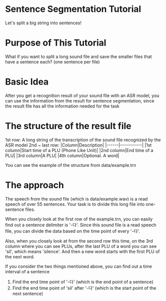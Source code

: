 # Sentence Segmentation Tutorial

Let's split a big string into sentences!

# Purpose of This Tutorial

What if you want to split a long sound file and save the smaller files that have a sentence each? (one sentence per file)

# Basic Idea

After you get a recognition result of your sound file with an ASR model, you can use the information from the result for sentence segmentation, since the result file has all the information needed for the task

# The structure of the result file

1st row: A long string of the transcription of the sound file recognized by the ASR model
2nd ~ last row:
|Column|Description|
|------|-----------|
|1st column|Start time of a PLU (Phone Like Unit)|
|2nd column|End time of a PLU|
|3rd column|A PLU|
|4th column|Optional. A word|
  
You can see the example of the structure from data/example.trn

# The approach

The speech from the sound file (which is data/example.wav) is a read speech of over 55 sentences.
Your task is to divide this long file into one-sentence files.

When you closely look at the first row of the example.trn, you can easily find out a sentence delimiter is '-다'.
Since this sound file is a read speech file, you can divide the data based on the time point of every '-다'.

Also, when you closely look at from the second row this time, on the 3rd column where you can see PLUs, after the last PLU of a word you can see 'sil', which means 'silence'. And then a new word starts with the first PLU of the next word.

If you consider the two things mentioned above, you can find out a time interval of a sentence
1) Find the end time point of '-다' (which is the end point of a sentence)
2) Find the end time point of 'sil' after '-다' (which is the start point of the next sentence)
